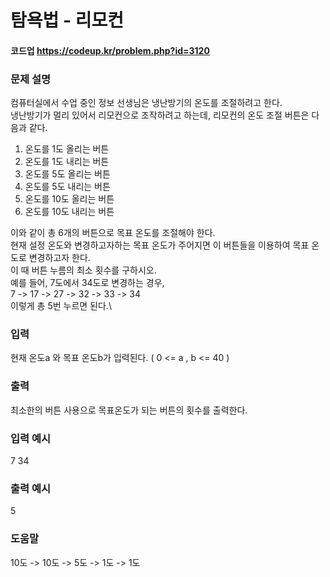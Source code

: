 # 탐욕법 - 리모컨
#### 코드업 https://codeup.kr/problem.php?id=3120

### 문제 설명
컴퓨터실에서 수업 중인 정보 선생님은 냉난방기의 온도를 조절하려고 한다.\
냉난방기가 멀리 있어서 리모컨으로 조작하려고 하는데, 리모컨의 온도 조절 버튼은 다음과 같다.

1) 온도를 1도 올리는 버튼
2) 온도를 1도 내리는 버튼
3) 온도를 5도 올리는 버튼
4) 온도를 5도 내리는 버튼
5) 온도를 10도 올리는 버튼
6) 온도를 10도 내리는 버튼

이와 같이 총 6개의 버튼으로 목표 온도를 조절해야 한다.\
현재 설정 온도와 변경하고자하는 목표 온도가 주어지면 이 버튼들을 이용하여 목표 온도로 변경하고자 한다.\
이 때 버튼 누름의 최소 횟수를 구하시오.\
예를 들어, 7도에서 34도로 변경하는 경우,\
7 -> 17 -> 27 -> 32 -> 33 -> 34\
이렇게 총 5번 누르면 된다.\

### 입력
현재 온도a 와 목표 온도b가 입력된다. ( 0 <= a , b <= 40 )

### 출력
최소한의 버튼 사용으로 목표온도가 되는 버튼의 횟수를 출력한다.

### 입력 예시   
7 34

### 출력 예시
5

### 도움말
10도 -> 10도 -> 5도 -> 1도 -> 1도